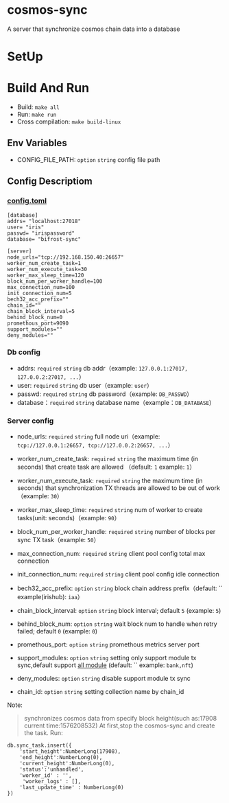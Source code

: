 # cosmos-sync
A server that synchronize cosmos chain data into a database

# SetUp

# Build And Run

- Build: `make all`
- Run: `make run`
- Cross compilation: `make build-linux`

## Env Variables

- CONFIG_FILE_PATH: `option` `string` config file path

## Config Descriptiom

### [config.toml](https://github.com/bianjieai/cosmos-sync/blob/irishub/1.1.0/config/config.toml)

```text
[database]
addrs= "localhost:27018"
user= "iris"
passwd= "irispassword"
database= "bifrost-sync"

[server]
node_urls="tcp://192.168.150.40:26657"
worker_num_create_task=1
worker_num_execute_task=30
worker_max_sleep_time=120
block_num_per_worker_handle=100
max_connection_num=100
init_connection_num=5
bech32_acc_prefix=""
chain_id=""
chain_block_interval=5
behind_block_num=0
promethous_port=9090
support_modules="" 
deny_modules=""
```

### Db config

- addrs: `required` `string` db addr（example: `127.0.0.1:27017, 127.0.0.2:27017, ...`）
- user: `required` `string` db user（example: `user`）
- passwd: `required` `string` db password（example: `DB_PASSWD`）
- database：`required` `string` database name（example：`DB_DATABASE`）

### Server config

- node_urls: `required` `string`  full node uri（example: `tcp://127.0.0.1:26657, tcp://127.0.0.2:26657, ...`）
- worker_num_create_task: `required` `string` the maximum time (in seconds) that create task are allowed （default: `1`
  example: `1`）
- worker_num_execute_task: `required` `string` the maximum time (in seconds) that synchronization TX threads are allowed
  to be out of work（example: `30`）
- worker_max_sleep_time: `required` `string` num of worker to create tasks(unit: seconds)（example: `90`）
- block_num_per_worker_handle: `required` `string`  number of blocks per sync TX task（example: `50`）

- max_connection_num: `required` `string` client pool config total max connection
- init_connection_num: `required` `string` client pool config idle connection

- bech32_acc_prefix: `option` `string` block chain address prefix（default: `` example(irishub): `iaa`）
- chain_block_interval: `option` `string` block interval; default `5` (example: `5`)
- behind_block_num: `option` `string` wait block num to handle when retry failed; default `0` (example: `0`)
- promethous_port: `option` `string` promethous metrics server port
- support_modules: `option` `string` setting only support module tx sync,default
  support [all module](https://github.com/bianjieai/cosmos-sync/blob/irishub/1.1.0/libs/msgparser/types.go) (default: ``
  example: `bank,nft`)
- deny_modules: `option` `string` disable support module tx sync
- chain_id: `option` `string` setting collection name by chain_id

Note:
> synchronizes cosmos data from specify block height(such as:17908 current time:1576208532)
At first,stop the cosmos-sync and create the task. Run:

  ```
  db.sync_task.insert({
      'start_height':NumberLong(17908),
      'end_height':NumberLong(0),
      'current_height':NumberLong(0),
      'status':'unhandled',
      ﻿'worker_id' : '',
       'worker_logs' : [],
      'last_update_time' : NumberLong(0)
  })
  ```
